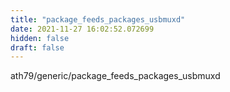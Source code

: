 ```yaml
---
title: "package_feeds_packages_usbmuxd"
date: 2021-11-27 16:02:52.072699
hidden: false
draft: false
---
```


ath79/generic/package_feeds_packages_usbmuxd

